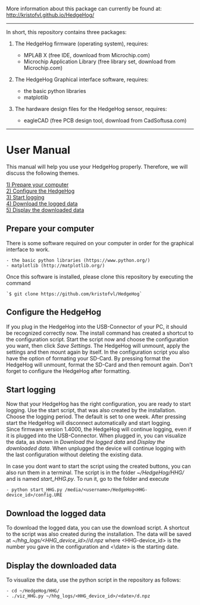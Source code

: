 More information about this package can currently be found at:
 http://kristofvl.github.io/HedgeHog/ 

****************************************************************

In short, this repository contains three packages:

1. The HedgeHog firmware (operating system), requires:
    - MPLAB X (free IDE, download from Microchip.com)
    - Microchip Application Library (free library set, download 
      from Microchip.com)

2. The HedgeHog Graphical interface software, requires:
    - the basic python libraries
    - matplotlib

3. The hardware design files for the HedgeHog sensor, requires:
    - eagleCAD (free PCB design tool, download from 
      CadSoftusa.com)

****************************************************************

# User Manual

This manual will help you use your HedgeHog properly. Therefore, we will discuss the following themes.

[1) Prepare your computer](#prepare-your-computer)<br>
[2) Configure the HedgeHog](#configure-the-hedgehog)<br>
[3) Start logging](#start-logging)<br>
[4) Download the logged data](#download-the-logged-data)<br>
[5) Display the downloaded data](#display-the-downloaded-data)<br>


## Prepare your computer

There is some software required on your computer in order for the graphical interface to work.

	- the basic python libraries (https://www.python.org/)
    - matplotlib (http://matplotlib.org/)

Once this software is installed, please clone this repository by executing the command

	`$ git clone https://github.com/kristofvl/HedgeHog`

## Configure the HedgeHog

If you plug in the HedgeHog into the USB-Connector of your PC, it should be recognized correctly now. The install command has created a shortcut to the configuration script. Start the script now and choose the configuration you want, then click *Save Settings*. The HedgeHog will unmount, apply the settings and then mount again by itself. In the configuration script you also have the option of formating your SD-Card. By pressing format the HedgeHog will unmount, format the SD-Card and then remount again. Don't forget to configure the HedgeHog after formatting. 


## Start logging

Now that your HedgeHog has the right configuration, you are ready to start logging. Use the start script, that was also created by the installation. Choose the logging period. The default is set to one week. After pressing start the HedgeHog will disconnect automatically and start logging.  
Since firmware version 1.4000, the HedgeHog will continue logging, even if it is plugged into the USB-Connector. When plugged in, you can visualize the data, as shown in *Download the logged data* and *Display the downloaded data*. When unplugged the device will continue logging with the last configuration without deleting the existing data.

In case you dont want to start the script using the created buttons, you can also run them in a terminal. The script is in the folder *~/HedgeHog/HHG/* and is named *start_HHG.py*. To run it, go to the folder and execute

	- python start_HHG.py /media/<username>/HedgeHog<HHG-device_id>/config.URE


## Download the logged data

To download the logged data, you can use the download script. A shortcut to the script was also created during the installation. The data will be saved at 
*~/hhg_logs/<HHG_device_id>/<date>/d.npz* where <HHG-device_id> is the number you gave in the configuration and <\date> is the starting date.


## Display the downloaded data

To visualize the data, use the python script in the repository as follows:

	- cd ~/HedgeHog/HHG/
	- ./viz_HHG.py ~/hhg_logs/<HHG_device_id>/<date>/d.npz 
